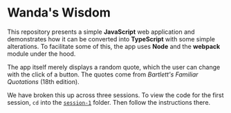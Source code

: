 # Wanda's Wisdom

This repository presents a simple **JavaScript** web application and demonstrates how it can be converted into **TypeScript** with some simple alterations. To facilitate some of this, the app uses **Node** and the **webpack** module under the hood.

The app itself merely displays a random quote, which the user can change with the click of a button. The quotes come from _Bartlett's Familiar Quotations_ (18th edition).

We have broken this up across three sessions. To view the code for the first session, `cd` into the [`session-1`](session-1) folder. Then follow the instructions there.